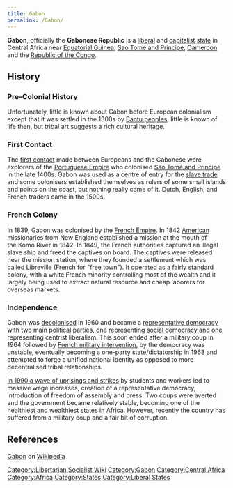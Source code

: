 ```yaml
---
title: Gabon
permalink: /Gabon/
---
```


**Gabon**, officially the **Gabonese Republic** is a
[liberal](Liberalism.md "wikilink") and [capitalist](Capitalism.md "wikilink")
[state](List_of_States.md "wikilink") in Central Africa near [Equatorial
Guinea](Equatorial_Guinea.md "wikilink"), [Sao Tome and
Principe](Sao_Tome_and_Principe.md "wikilink"),
[Cameroon](Cameroon.md "wikilink") and the [Republic of the
Congo](Republic_of_the_Congo.md "wikilink").

## History

### Pre-Colonial History

Unfortunately, little is known about Gabon before European colonialism
except that it was settled in the 1300s by [Bantu
peoples](Bantu_Peoples.md "wikilink"), little is known of life then, but
tribal art suggests a rich cultural heritage.

### First Contact

The [first contact](First_Contact_(Concept).md "wikilink") made between
Europeans and the Gabonese were explorers of the [Portuguese
Empire](Portuguese_Empire.md "wikilink") who colonised [São Tomé and
Príncipe](Sao_Tome_and_Principe.md "wikilink") in the late 1400s. Gabon was
used as a centre of entry for the [slave
trade](Atlantic_Slave_Trade.md "wikilink") and some colonisers established
themselves as rulers of some small islands and points on the coast, but
nothing really came of it. Dutch, English, and French traders came in
the 1500s.

### French Colony

In 1839, Gabon was colonised by the [French
Empire](French_Empire.md "wikilink"). In 1842
[American](United_States_of_America.md "wikilink") missionaries from New
England established a mission at the mouth of the Komo River in 1842. In
1849, the French authorities captured an illegal slave ship and freed
the captives on board. The captives were released near the mission
station, where they founded a settlement which was
called Libreville (French for "free town"). It operated as a fairly
standard colony, with a white French minority controlling most of the
wealth and it largely being used to extract natural resource and cheap
laborers for overseas markets.

### Independence

Gabon was [decolonised](Decolonisation.md "wikilink") in 1960 and became a
[representative democracy](Representative_Democracy.md "wikilink") with two
main political parties, one representing [social
democracy](Social_Democracy.md "wikilink") and one representing centrist
liberalism. This soon ended after a military coup in 1964 followed by
[French military intervention](Francafrique.md "wikilink"), by the
democracy was unstable, eventually becoming a one-party
state/dictatorship in 1968 and attempted to forge a unified national
identity as opposed to more decentralised tribal relationships.

[In 1990 a wave of uprisings and
strikes](Gabon_Uprising_(1990).md "wikilink") by students and workers led
to massive wage increases, creation of a representative democracy,
introduction of freedom of assembly and press. Two coups were averted
and the government became relatively stable, becoming one of the
healthiest and wealthiest states in Africa. However, recently the
country has suffered from a military coup and a fair bit of corruption.

## References

[Gabon](https://en.wikipedia.org/wiki/Gabon) on
[Wikipedia](Wikipedia.md "wikilink")

[Category:Libertarian Socialist
Wiki](Category:Libertarian_Socialist_Wiki.md "wikilink")
[Category:Gabon](Category:Gabon.md "wikilink") [Category:Central
Africa](Category:Central_Africa.md "wikilink")
[Category:Africa](Category:Africa.md "wikilink")
[Category:States](Category:States.md "wikilink") [Category:Liberal
States](Category:Liberal_States.md "wikilink")
